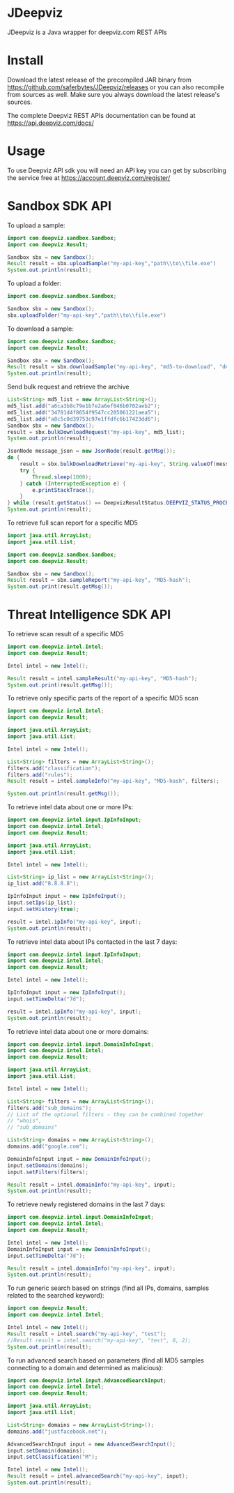 # JDeepviz
JDeepviz is a Java wrapper for deepviz.com REST APIs

# Install

Download the latest release of the precompiled JAR binary from https://github.com/saferbytes/JDeepviz/releases or you can also recompile from sources as well. Make sure you always download the latest release's sources.

The complete Deepviz REST APIs documentation can be found at https://api.deepviz.com/docs/

# Usage
To use Deepviz API sdk you will need an API key you can get by
subscribing the service free at https://account.deepviz.com/register/

# Sandbox SDK API

To upload a sample:

```java
import com.deepviz.sandbox.Sandbox;
import com.deepviz.Result;

Sandbox sbx = new Sandbox();
Result result = sbx.uploadSample("my-api-key","path\\to\\file.exe")
System.out.println(result);
```

To upload a folder:

```java
import com.deepviz.sandbox.Sandbox;

Sandbox sbx = new Sandbox();
sbx.uploadFolder("my-api-key","path\\to\\file.exe")
```

To download a sample:

```java
import com.deepviz.sandbox.Sandbox;
import com.deepviz.Result;

Sandbox sbx = new Sandbox();
Result result = sbx.downloadSample("my-api-key", "md5-to-download", "dest-path")
System.out.println(result);
```

Send bulk request and retrieve the archive
```java
List<String> md5_list = new ArrayList<String>();
md5_list.add("a6ca3b8c79e1b7e2a6ef046b0702aeb2");
md5_list.add("34781d4f8654f9547cc205061221aea5");
md5_list.add("a8c5c0d39753c97e1ffdfc6b17423dd6");
Sandbox sbx = new Sandbox();
result = sbx.bulkDownloadRequest("my-api-key", md5_list);
System.out.println(result);

JsonNode message_json = new JsonNode(result.getMsg());
do {
    result = sbx.bulkDownloadRetrieve("my-api-key", String.valueOf(message_json.getObject().get("id_request")), ".");
    try {
        Thread.sleep(1000);
    } catch (InterruptedException e) {
        e.printStackTrace();
    }
} while (result.getStatus() == DeepvizResultStatus.DEEPVIZ_STATUS_PROCESSING);
System.out.println(result);
```

To retrieve full scan report for a specific MD5

```java
import java.util.ArrayList;
import java.util.List;

import com.deepviz.sandbox.Sandbox;
import com.deepviz.Result;

Sandbox sbx = new Sandbox();
Result result = sbx.sampleReport("my-api-key", "MD5-hash");
System.out.print(result.getMsg());
```

# Threat Intelligence SDK API

To retrieve scan result of a specific MD5

```java
import com.deepviz.intel.Intel;
import com.deepviz.Result;

Intel intel = new Intel();

Result result = intel.sampleResult("my-api-key", "MD5-hash");
System.out.print(result.getMsg());
```

To retrieve only specific parts of the report of a specific MD5 scan

```java
import com.deepviz.intel.Intel;
import com.deepviz.Result;

import java.util.ArrayList;
import java.util.List;

Intel intel = new Intel();

List<String> filters = new ArrayList<String>();
filters.add("classification");
filters.add("rules");
Result result = intel.sampleInfo("my-api-key", "MD5-hash", filters);

System.out.println(result.getMsg());
```

To retrieve intel data about one or more IPs:

```java
import com.deepviz.intel.input.IpInfoInput;
import com.deepviz.intel.Intel;
import com.deepviz.Result;

import java.util.ArrayList;
import java.util.List;

Intel intel = new Intel();

List<String> ip_list = new ArrayList<String>();
ip_list.add("8.8.8.8");

IpInfoInput input = new IpInfoInput();
input.setIps(ip_list);
input.setHistory(true);

result = intel.ipInfo("my-api-key", input);
System.out.println(result);
```

To retrieve intel data about IPs contacted in the last 7 days:

```java
import com.deepviz.intel.input.IpInfoInput;
import com.deepviz.intel.Intel;
import com.deepviz.Result;

Intel intel = new Intel();

IpInfoInput input = new IpInfoInput();
input.setTimeDelta("7d");

result = intel.ipInfo("my-api-key", input);
System.out.println(result);
```

To retrieve intel data about one or more domains:

```java
import com.deepviz.intel.input.DomainInfoInput;
import com.deepviz.intel.Intel;
import com.deepviz.Result;

import java.util.ArrayList;
import java.util.List;

Intel intel = new Intel();

List<String> filters = new ArrayList<String>();
filters.add("sub_domains");
// List of the optional filters - they can be combined together
// "whois",
// "sub_domains"

List<String> domains = new ArrayList<String>();
domains.add("google.com");

DomainInfoInput input = new DomainInfoInput();
input.setDomains(domains);
input.setFilters(filters);

Result result = intel.domainInfo("my-api-key", input);
System.out.println(result);
```

To retrieve newly registered domains in the last 7 days:

```java
import com.deepviz.intel.input.DomainInfoInput;
import com.deepviz.intel.Intel;
import com.deepviz.Result;

Intel intel = new Intel();
DomainInfoInput input = new DomainInfoInput();
input.setTimeDelta("7d");

Result result = intel.domainInfo("my-api-key", input);
System.out.println(result);
```

To run generic search based on strings
(find all IPs, domains, samples related to the searched keyword):

```java
import com.deepviz.Result;
import com.deepviz.intel.Intel;

Intel intel = new Intel();
Result result = intel.search("my-api-key", "test");
//Result result = intel.search("my-api-key", "test", 0, 2);
System.out.println(result);
```

To run advanced search based on parameters
(find all MD5 samples connecting to a domain and determined as malicious):

```java
import com.deepviz.intel.input.AdvancedSearchInput;
import com.deepviz.intel.Intel;
import com.deepviz.Result;

import java.util.ArrayList;
import java.util.List;

List<String> domains = new ArrayList<String>();
domains.add("justfacebook.net");

AdvancedSearchInput input = new AdvancedSearchInput();
input.setDomain(domains);
input.setClassification("M");

Intel intel = new Intel();
Result result = intel.advancedSearch("my-api-key", input);
System.out.println(result);
```